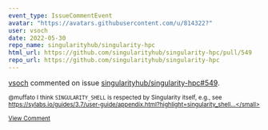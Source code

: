 ```yaml
---
event_type: IssueCommentEvent
avatar: "https://avatars.githubusercontent.com/u/814322?"
user: vsoch
date: 2022-05-30
repo_name: singularityhub/singularity-hpc
html_url: https://github.com/singularityhub/singularity-hpc/pull/549
repo_url: https://github.com/singularityhub/singularity-hpc
---
```


<a href='https://github.com/vsoch' target='_blank'>vsoch</a> commented on issue <a href='https://github.com/singularityhub/singularity-hpc/pull/549' target='_blank'>singularityhub/singularity-hpc#549</a>.

<small>@muffato I think `SINGULARITY_SHELL` is respected by Singularity itself, e.g., see https://sylabs.io/guides/3.7/user-guide/appendix.html?highlight=singularity_shell...</small>

<a href='https://github.com/singularityhub/singularity-hpc/pull/549' target='_blank'>View Comment</a>